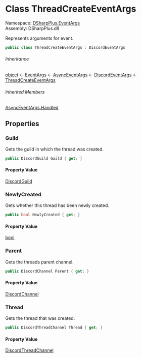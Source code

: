 # Class ThreadCreateEventArgs

Namespace: [DSharpPlus.EventArgs](DSharpPlus.EventArgs.md)  
Assembly: DSharpPlus.dll

Represents arguments for <xref href="DSharpPlus.DiscordClient.ThreadCreated" data-throw-if-not-resolved="false"></xref> event.

```csharp
public class ThreadCreateEventArgs : DiscordEventArgs
```

###### Inheritance

[object](https://learn.microsoft.com/dotnet/api/system.object) ← 
[EventArgs](https://learn.microsoft.com/dotnet/api/system.eventargs) ← 
[AsyncEventArgs](DSharpPlus.AsyncEvents.AsyncEventArgs.md) ← 
[DiscordEventArgs](DSharpPlus.EventArgs.DiscordEventArgs.md) ← 
[ThreadCreateEventArgs](DSharpPlus.EventArgs.ThreadCreateEventArgs.md)

###### Inherited Members

[AsyncEventArgs.Handled](DSharpPlus.AsyncEvents.AsyncEventArgs.md\#DSharpPlus\_AsyncEvents\_AsyncEventArgs\_Handled)

## Properties

### <a id="DSharpPlus_EventArgs_ThreadCreateEventArgs_Guild"></a>Guild

Gets the guild in which the thread was created.

```csharp
public DiscordGuild Guild { get; }
```

#### Property Value

[DiscordGuild](DSharpPlus.Entities.DiscordGuild.md)

### <a id="DSharpPlus_EventArgs_ThreadCreateEventArgs_NewlyCreated"></a>NewlyCreated

Gets whether this thread has been newly created.

```csharp
public bool NewlyCreated { get; }
```

#### Property Value

[bool](https://learn.microsoft.com/dotnet/api/system.boolean)

### <a id="DSharpPlus_EventArgs_ThreadCreateEventArgs_Parent"></a>Parent

Gets the threads parent channel.

```csharp
public DiscordChannel Parent { get; }
```

#### Property Value

[DiscordChannel](DSharpPlus.Entities.DiscordChannel.md)

### <a id="DSharpPlus_EventArgs_ThreadCreateEventArgs_Thread"></a>Thread

Gets the thread that was created.

```csharp
public DiscordThreadChannel Thread { get; }
```

#### Property Value

[DiscordThreadChannel](DSharpPlus.Entities.DiscordThreadChannel.md)

